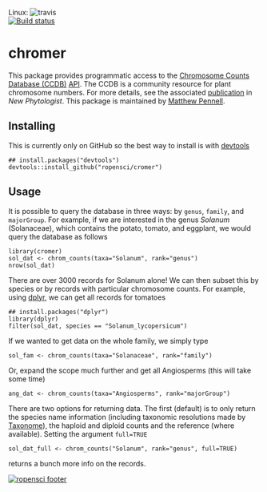 Linux: ![travis](https://travis-ci.org/ropensci/chromer.png)   
[![Build status](https://ci.appveyor.com/api/projects/status/b1xjatd4i1gx1o6n?svg=true)](https://ci.appveyor.com/project/karthik/chromer)

chromer
=======
This package provides programmatic access to the [Chromosome Counts Database (CCDB)](http://ccdb.tau.ac.il/home/) [API](http://ccdb.tau.ac.il/services/). The CCDB is a community resource for plant chromosome numbers. For more details, see the associated [publication](http://onlinelibrary.wiley.com/doi/10.1111/nph.13191/full) in *New Phytologist*. This package is maintained by [Matthew Pennell](http://mwpennell.github.io/).

## Installing
This is currently only on GitHub so the best way to install is with [devtools](http://github.com/hadley/devtools)
```
## install.packages("devtools")
devtools::install_github("ropensci/cromer")
```

## Usage
It is possible to query the database in three ways: by `genus`, `family`, and `majorGroup`. For example, if we are interested in the genus *Solanum* (Solanaceae), which contains the potato, tomato, and eggplant, we would query the database as follows
```
library(cromer)
sol_dat <- chrom_counts(taxa="Solanum", rank="genus")
nrow(sol_dat)
```
There are over 3000 records for Solanum alone! We can then subset this by species or by records with particular chromosome counts. For example, using [dplyr](http://github.com/hadley/dplyr), we can get all records for tomatoes
```
## install.packages("dplyr")
library(dplyr)
filter(sol_dat, species == "Solanum_lycopersicum")
```

If we wanted to get data on the whole family, we simply type
```
sol_fam <- chrom_counts(taxa="Solanaceae", rank="family")
```
Or, expand the scope much further and get all Angiosperms (this will take some time)
```
ang_dat <- chrom_counts(taxa="Angiosperms", rank="majorGroup")
```

There are two options for returning data. The first (default) is to only return the species name information (including taxonomic resolutions made by [Taxonome](http://taxonome.bitbucket.org/)), the haploid and diploid counts and the reference (where available). Setting the argument `full=TRUE`
```
sol_dat_full <- chrom_counts("Solanum", rank="genus", full=TRUE)
```
returns a bunch more info on the records.


[![ropensci footer](http://ropensci.org/public_images/github_footer.png)](http://ropensci.org)
